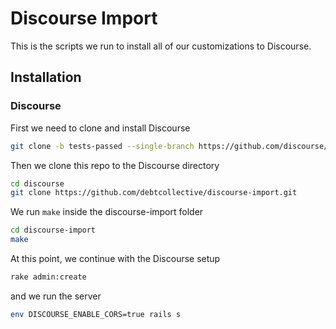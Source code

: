 # Discourse Import

This is the scripts we run to install all of our customizations to Discourse.

## Installation

### Discourse

First we need to clone and install Discourse

```bash
git clone -b tests-passed --single-branch https://github.com/discourse/discourse.git
```

Then we clone this repo to the Discourse directory

```bash
cd discourse
git clone https://github.com/debtcollective/discourse-import.git
```

We run `make` inside the discourse-import folder

```bash
cd discourse-import
make
```

At this point, we continue with the Discourse setup

```bash
rake admin:create
```

and we run the server

```bash
env DISCOURSE_ENABLE_CORS=true rails s
```
